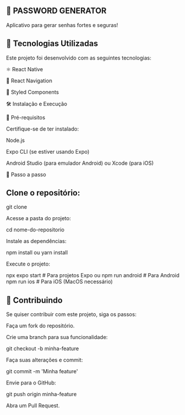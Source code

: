 ## 📱 PASSWORD GENERATOR

Aplicativo para gerar senhas fortes e seguras! 

## 🚀 Tecnologias Utilizadas

Este projeto foi desenvolvido com as seguintes tecnologias:

⚛️ React Native

🧩 React Navigation

💅 Styled Components


🛠️ Instalação e Execução

🔹 Pré-requisitos

Certifique-se de ter instalado:

Node.js

Expo CLI (se estiver usando Expo)

Android Studio (para emulador Android) ou Xcode (para iOS)

🔹 Passo a passo

## Clone o repositório:

git clone 

Acesse a pasta do projeto:

cd nome-do-repositorio

Instale as dependências:

npm install
 ou
yarn install

Execute o projeto:

npx expo start  # Para projetos Expo
ou
npm run android  # Para Android
npm run ios  # Para iOS (MacOS necessário)




## 🤝 Contribuindo

Se quiser contribuir com este projeto, siga os passos:

Faça um fork do repositório.

Crie uma branch para sua funcionalidade:

git checkout -b minha-feature

Faça suas alterações e commit:

git commit -m 'Minha feature'

Envie para o GitHub:

git push origin minha-feature

Abra um Pull Request.

